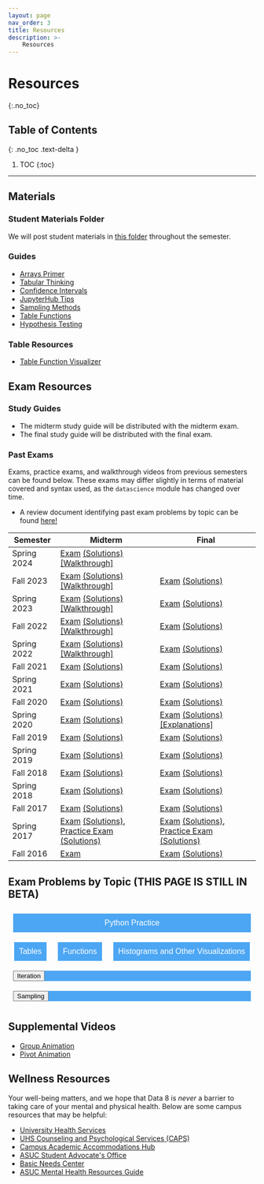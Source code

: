 ```yaml
---
layout: page
nav_order: 3
title: Resources
description: >-
    Resources
---
```


# Resources

{:.no_toc}

## Table of Contents
{: .no_toc .text-delta }

1. TOC
{:toc}

---

## Materials

### Student Materials Folder
We will post student materials in [this folder](https://drive.google.com/drive/folders/16o8duRO-J-EnnWiue1QJjyHW9BQFetDJ?usp=drive_link) throughout the semester.

### Guides
* [Arrays Primer](https://drive.google.com/file/d/1SzpKe_SnFf9_mkLyhETz5-AiaBJBYJDv/view?usp=sharing)
* [Tabular Thinking](https://drive.google.com/file/d/1D9PXUgDLXjFBXZoyGVSKpzk0nKQziDTP/view?usp=sharing)
* [Confidence Intervals](https://drive.google.com/file/d/1MTHu81FjF2SKps4a6x_N_sMWcFs2APx4/view?usp=sharing)
* [JupyterHub Tips](https://drive.google.com/file/d/1vA4x3RIwCq8jY4KvTRpqrnmASS7Se1Bn/view?usp=sharing)
* [Sampling Methods](https://drive.google.com/file/d/1k8uNN0Bg7J0BTgK-0Z5glDNtd_5FTJQl/view?usp=sharing)
* [Table Functions](https://drive.google.com/file/d/1j2hjhweJdGWW0EdvmjGHsXFUatXIZax4/view?usp=sharing)
* [Hypothesis Testing](https://drive.google.com/file/d/1s9e252XRIUYxNeI8dNG4D0f8B9iwEv6x/view?usp=sharing)

### Table Resources
* [Table Function Visualizer](https://www.data8.org/interactive_table_functions/)

## Exam Resources

### Study Guides
* The midterm study guide will be distributed with the midterm exam.
* The final study guide will be distributed with the final exam.

### Past Exams
Exams, practice exams, and walkthrough videos from previous semesters can be found below. These exams may differ slightly in terms of material covered and syntax used, as the `datascience` module has changed over time.
* A review document identifying past exam problems by topic can be found [here!](https://docs.google.com/document/d/1zed6Q9LAgUvCoazdGMOd5K0FpLcfZF-IMZMyGzTOFfk/edit?usp=sharing) 

| Semester | Midterm | Final |
| -- | -- | -- |
| Spring 2024 | [Exam](https://docs.google.com/viewer?url=https://github.com/data-8/archived-exams/raw/master/data8_sp24_midterm.pdf) [(Solutions)](https://docs.google.com/viewer?url=https://github.com/data-8/archived-exams/raw/master/data8-sp24-midterm-solutions.pdf) [[Walkthrough]](https://drive.google.com/drive/folders/1rkUU1top70Ut18ejsf3MfOI35z-TW0ex) | | 
| Fall 2023 | [Exam](https://drive.google.com/file/d/1Oc_4GGZE8aozXbAJYDeEwFs-pdArYMNY/view?usp=sharing) [(Solutions)](https://docs.google.com/viewer?url=https://github.com/data-8/archived-exams/raw/master/data8-fa23-midterm-sol.pdf) [[Walkthrough]](https://drive.google.com/drive/folders/1Mo50-BqxISJTU1jKV8LtfSiQc-9GRiTF?usp=share_link)| [Exam](https://docs.google.com/viewer?url=https://github.com/data-8/archived-exams/raw/master/data8-fa23-final.pdf) [(Solutions)](https://docs.google.com/viewer?url=https://github.com/data-8/archived-exams/raw/master/data8-fa23-final-sols.pdf) | 
| Spring 2023 | [Exam](https://docs.google.com/viewer?url=https://github.com/data-8/archived-exams/raw/master/data8-sp23-midterm.pdf) [(Solutions)](https://docs.google.com/viewer?url=https://github.com/data-8/archived-exams/raw/master/data8-sp23-midterm-solutions.pdf) [[Walkthrough]](https://drive.google.com/drive/u/1/folders/1Thm3volFpFWC1QkNsJyWOgIG5bwvE7sO)| [Exam](https://docs.google.com/viewer?url=https://github.com/data-8/archived-exams/raw/master/data8-sp23-final.pdf) [(Solutions)](https://docs.google.com/viewer?url=https://github.com/data-8/archived-exams/raw/master/data8-sp23-final-sol.pdf) |
| Fall 2022 | [Exam](https://docs.google.com/viewer?url=https://github.com/data-8/archived-exams/raw/master/data8-fa22-mt_printed.pdf) [(Solutions)](https://docs.google.com/viewer?url=https://github.com/data-8/archived-exams/raw/master/data8-fa22-mt_solution.pdf) [[Walkthrough]](https://drive.google.com/drive/folders/1Uk3HbQ17PlzItvoOKEGIJoMbLq-AFyHo?usp=sharing) | [Exam](https://drive.google.com/file/d/1lMEUafOXIJvWw0Fh_zo2XeE44EMAhC9m/view?usp=sharing) [(Solutions)](https://docs.google.com/viewer?url=https://github.com/data-8/archived-exams/raw/master/data8_fa22_final_sols.pdf) |
| Spring 2022 | [Exam](https://docs.google.com/viewer?url=https://github.com/data-8/archived-exams/raw/master/data8-sp22-midterm.pdf) [(Solutions)](https://docs.google.com/viewer?url=https://github.com/data-8/archived-exams/raw/master/data8-sp22-midterm-solution.pdf) [[Walkthrough]](https://drive.google.com/drive/folders/1kgOV6o5L4Wu6PBAC0GgJb9OrrI5D0PZq?usp=sharing) | [Exam](https://docs.google.com/viewer?url=https://github.com/data-8/archived-exams/raw/master/data8-sp22-final.pdf) [(Solutions)](https://docs.google.com/viewer?url=https://github.com/data-8/archived-exams/raw/master/data8-sp22-final-sols.pdf) |
| Fall 2021 | [Exam](https://docs.google.com/viewer?url=https://github.com/data-8/archived-exams/raw/master/data8-fa21-midterm.pdf) [(Solutions)](https://docs.google.com/viewer?url=https://github.com/data-8/archived-exams/raw/master/data8-fa21-midterm-solutions.pdf) | [Exam](https://docs.google.com/viewer?url=https://github.com/data-8/archived-exams/raw/master/data8-fa21-final.pdf) [(Solutions)](https://docs.google.com/viewer?url=https://github.com/data-8/archived-exams/raw/master/data8-fa21-final-solns.pdf) |
| Spring 2021 | [Exam](https://docs.google.com/viewer?url=https://github.com/data-8/archived-exams/raw/master/data8-sp21-midterm.pdf) [(Solutions)](https://docs.google.com/viewer?url=https://github.com/data-8/archived-exams/raw/master/data8-sp21-midterm-solutions.pdf) | [Exam](https://docs.google.com/viewer?url=https://github.com/data-8/archived-exams/raw/master/data8-sp21-final.pdf) [(Solutions)](https://docs.google.com/viewer?url=https://github.com/data-8/archived-exams/raw/master/data8-sp21-final-sols.pdf) |
| Fall 2020 | [Exam](https://docs.google.com/viewer?url=https://github.com/data-8/archived-exams/raw/master/data8-fa20-midterm.pdf) [(Solutions)](https://docs.google.com/viewer?url=https://github.com/data-8/archived-exams/raw/master/data8-fa20-midterm-solution.pdf) | [Exam](https://docs.google.com/viewer?url=https://github.com/data-8/archived-exams/raw/master/data8-fa20-final.pdf) [(Solutions)](https://docs.google.com/viewer?url=https://github.com/data-8/archived-exams/raw/master/data8-fa20-final-solns.pdf) |
| Spring 2020 | [Exam](https://docs.google.com/viewer?url=https://github.com/data-8/archived-exams/raw/master/data8-sp20-midterm.pdf) [(Solutions)](https://docs.google.com/viewer?url=https://github.com/data-8/archived-exams/raw/master/data8-sp20-midterm-sols.pdf) | [Exam](https://docs.google.com/viewer?url=https://github.com/data-8/archived-exams/raw/master/data8-sp20-final.pdf) [(Solutions)](https://docs.google.com/viewer?url=https://github.com/data-8/archived-exams/raw/master/data8-sp20-final-sols.pdf) [[Explanations]](https://docs.google.com/document/d/1WqgRDDwyL98Y4WROVURR2-EWjmTXJTPczpT662XIkk4/edit?usp=sharing) |
| Fall 2019 | [Exam](https://docs.google.com/viewer?url=https://github.com/data-8/archived-exams/raw/master/data8-fa19-midterm.pdf) [(Solutions)](https://docs.google.com/viewer?url=https://github.com/data-8/archived-exams/raw/master/data8-fa19-midterm-solutions.pdf) | [Exam](https://docs.google.com/viewer?url=https://github.com/data-8/archived-exams/raw/master/data8-fa19-final.pdf) [(Solutions)](https://docs.google.com/viewer?url=https://github.com/data-8/archived-exams/raw/master/data8-fa19-final-solution.pdf) |
| Spring 2019 | [Exam](https://docs.google.com/viewer?url=https://github.com/data-8/archived-exams/raw/master/data8-sp19-midterm.pdf) [(Solutions)](https://docs.google.com/viewer?url=https://github.com/data-8/archived-exams/raw/master/data8-sp19-midterm-sols.pdf) | [Exam](https://docs.google.com/viewer?url=https://github.com/data-8/archived-exams/raw/master/data8-sp19-final.pdf) [(Solutions)](https://docs.google.com/viewer?url=https://github.com/data-8/archived-exams/raw/master/data8-sp19-final-sol.pdf) |
| Fall 2018 | [Exam](https://docs.google.com/viewer?url=https://github.com/data-8/archived-exams/raw/master/data8-fa18-midterm.pdf) [(Solutions)](https://docs.google.com/viewer?url=https://github.com/data-8/archived-exams/raw/master/data8-fa18-midterm-sols.pdf) | [Exam](https://docs.google.com/viewer?url=https://github.com/data-8/archived-exams/raw/master/data8-fa18-final.pdf) [(Solutions)](https://docs.google.com/viewer?url=https://github.com/data-8/archived-exams/raw/master/data8-fa18-final-solution.pdf)|
| Spring 2018 | [Exam](https://docs.google.com/viewer?url=https://github.com/data-8/archived-exams/raw/master/data8-sp18-midterm.pdf) [(Solutions)](https://docs.google.com/viewer?url=https://github.com/data-8/archived-exams/raw/master/data8-sp18-midterm-sols.pdf) | [Exam](https://docs.google.com/viewer?url=https://github.com/data-8/archived-exams/raw/master/data8-sp18-final.pdf) [(Solutions)](https://docs.google.com/viewer?url=https://github.com/data-8/archived-exams/raw/master/data8-sp18-final-sols.pdf) |
| Fall 2017 | [Exam](https://docs.google.com/viewer?url=https://github.com/data-8/archived-exams/raw/master/data8-fa17-midterm.pdf) [(Solutions)](https://docs.google.com/viewer?url=https://github.com/data-8/archived-exams/raw/master/data8-fa17-midterm-solution.pdf) | [Exam](https://docs.google.com/viewer?url=https://github.com/data-8/archived-exams/raw/master/data8-fa17-final.pdf) [(Solutions)](https://docs.google.com/viewer?url=https://github.com/data-8/archived-exams/raw/master/data8-fa17-final-sols.pdf) |
| Spring 2017 | [Exam](https://docs.google.com/viewer?url=https://github.com/data-8/archived-exams/raw/master/data8-sp17-midterm.pdf) [(Solutions)](https://docs.google.com/viewer?url=https://github.com/data-8/archived-exams/raw/master/data8-sp17-midterm-solution.pdf), [Practice Exam](https://docs.google.com/viewer?url=https://github.com/data-8/archived-exams/raw/master/data8-sp17-practice.pdf) [(Solutions)](https://docs.google.com/viewer?url=https://github.com/data-8/archived-exams/raw/master/data8-sp17-practice-solution.pdf) | [Exam](https://docs.google.com/viewer?url=https://github.com/data-8/archived-exams/raw/master/data8-sp17-final.pdf) [(Solutions)](https://docs.google.com/viewer?url=https://github.com/data-8/archived-exams/raw/master/data8-sp17-final-solution.pdf), [Practice Exam](https://docs.google.com/viewer?url=https://github.com/data-8/archived-exams/raw/master/data8-sp17-practice-final.pdf) [(Solutions)](https://docs.google.com/viewer?url=https://github.com/data-8/archived-exams/raw/master/data8-sp17-practice-final-solution.pdf) |
| Fall 2016 |  [Exam](https://docs.google.com/viewer?url=https://github.com/data-8/archived-exams/raw/master/data8-fa16-midterm.pdf) | [Exam](https://docs.google.com/viewer?url=https://github.com/data-8/archived-exams/raw/master/data8-fa16-final.pdf) [(Solutions)](https://docs.google.com/viewer?url=https://github.com/data-8/archived-exams/raw/master/data8-fa16-final-sols.pdf) |

## Exam Problems by Topic (THIS PAGE IS STILL IN BETA)

<script>
function toggleVisibility(id) {
  var element = document.getElementById(id);
  if (element.style.display === 'block') {
    element.style.display = 'none';
  } else {
    element.style.display = 'block';
  }
}
</script>

<style>
  #dropdownContainer {
    display: flex;
    flex-direction: row;
    flex-wrap: wrap;
    justify-content: space-around;
    align-items: center;
    gap: 10px;
    padding: 5px;
}
.dropdownWrapper {
    position: relative; 
    flex-basis: 100%; /* Adjust this based on your layout needs */
    margin: 5px;
    background-color: #4ca6f3;
}
.dropdown button {
    width: 100%;
    padding: 10px;
    font-size: 16px;
    color: white;
    background-color: #4ca6f3;
    border: none;
    cursor: pointer;
    text-align: center;
}
.dropdownContent {
    position: absolute;
    width: 100%;
    background-color: #f4f4f4;
    display: none; 
    border-radius: 5px;
    padding: 10px;
    box-shadow: 0 8px 16px 0 rgba(0,0,0,0.2); /* Optional: Adds a drop shadow for better visibility */
    z-index: 1;
}
</style>



<div id="dropdownContainer">
    <div class="dropdownWrapper">
      <div class="dropdown" id="pythonpracticedropdown">
        <button onclick="toggleVisibility('pythonPracticeContent')">Python Practice</button>
        <div id="pythonPracticeContent" class="dropdownContent">
          <ul>
            <li><a href="https://docs.google.com/viewer?url=https://github.com/data-8/archived-exams/raw/master/data8-sp21-midterm.pdf#page=4">Spring 2021 Midterm Q2</a></li>
            <li>Fall 2020 Midterm Q4 (a-e)</li>
            <li>Fall 2019 Midterm Q1</li>
            <li>Spring 2019 Final Q1</li>
            <li>Spring 2019 Midterm Q1</li>
            <li>Spring 2019 Midterm Q4 (f-g)</li>
            <li>Fall 2018 Midterm Q4 (e-g)</li>
         </ul>
        </div>
      </div>
    </div>

  <div class="dropdown" id="Tablesdropdown">
      <div class="dropdownWrapper">
        <button onclick="toggleVisibility('tableContent')">Tables</button>
        <div id="tableContent" class="dropdownContent">
          <ul>
              <li>Spring 2022 Final Q2</li>
              <li>Spring 2022 Midterm Q1</li>
              <li>Spring 2022 Midterm Q2b</li>
              <li>Fall 2021 Final Q12</li>
              <li>Fall 2021 Final Q2</li>
              <li>Fall 2021 Midterm Q1</li>
              <li>Fall 2021 Midterm Q2</li>
              <li>Spring 2021 Final Q1</li>
              <li>Spring 2021 Midterm Q1</li>
              <li>Fall 2020 Final Q1</li>
              <li>Fall 2020 Midterm Q5</li>
              <li>Spring 2020 Midterm Q2 (e - f)</li>
              <li>Spring 2020 Midterm Q3(e - f, i, j)</li>
              <li>Fall 2019 Midterm Q2e</li>
              <li>Fall 2019 Midterm Q4</li>
              <li>Spring 2019 Final Q3, 7</li>
              <li>Spring 2019 Midterm Q3</li>
              <li>Fall 2018 Final Q2 (a - f)</li>
              <li>Spring 2018 Final Q5</li>
              <li>Spring 2018 Midterm Q1</li>
              <li>Fall 2017 Final Q1</li>
              <li>Spring 2017 Final Q1</li>
              <li>Spring 2017 Practice Final Q1</li>
              <li>Spring 2017 Midterm Q1</li>
              <li>Summer 2017 Midterm Q1</li>
              <li>Fall 2016 Final Q9</li>
          </ul>
        </div>
      </div>
  </div>

  <div class="dropdown" id="Functionsdropdown">
      <div class="dropdownWrapper">
        <button onclick="toggleVisibility('functionsContent')">Functions</button>
        <div id="functionsContent" class="dropdownContent">
          <ul>
              <li>Spring 2022 Final Q7h</li>
              <li>Spring 2022 Final Q6d</li>
              <li>Fall 2021 Final Q6a,f</li>
              <li>Fall 2021 Final Q2d</li>
              <li>Fall 2021 Final Q1</li>
              <li>Fall 2021 Midterm Q8a</li>
              <li>Fall 2021 Midterm Q4h,i</li>
              <li>Fall 2020 Final Q5a</li>
              <li>Spring 2020 Midterm Q3g-h</li>
              <li>Spring 2019 Midterm Q4d</li>
              <li>Fall 2018 Midterm Q2g</li>
          </ul>
        </div>
      </div>
  </div>

  <div class="dropdown" id="Histogramsdropdown">
      <div class="dropdownWrapper">
        <button onclick="toggleVisibility('histogramContent')">Histograms and Other Visualizations</button>
        <div id="histogramContent" class="dropdownContent">
          <ul>
              <li>Spring 2022 Final Q7a,b</li>
              <li>Spring 2022 Final Q3h</li>
              <li>Spring 2022 Midterm Q2</li>
              <li>Spring 2022 Midterm Q1e</li>
              <li>Fall 2021 Final Q3</li>
              <li>Fall 2021 Midterm Q9</li>
              <li>Fall 2021 Midterm Q6b</li>
              <li>Fall 2021 Midterm Q5</li>
              <li>Spring 2021 Final Q7a-c</li>
              <li>Spring 2021 Midterm Q7</li>
              <li>Spring 2021 Midterm Q6</li>
              <li>Fall 2020 Final Q5b</li>
              <li>Fall 2020 Final Q4g</li>
              <li>Fall 2020 Midterm Q3</li>
              <li>Fall 2020 Midterm Q2</li>
              <li>Spring 2020 Midterm Q3a-d</li>
              <li>Spring 2020 Midterm Q2a-d</li>
              <li>Fall 2019 Midterm Q5</li>
              <li>Fall 2019 Midterm Q2a-d</li>
              <li>Spring 2019 Midterm Q6e</li>
              <li>Spring 2019 Midterm Q4</li>
              <li>Spring 2019 Midterm Q2b</li>
              <li>Fall 2018 Midterm Q1</li>
              <li>Spring 2018 Midterm Q6</li>
              <li>Spring 2017 Practice Final Q2</li>
              <li>Spring 2017 Midterm Q2</li>
              <li>Summer 2017 Midterm Q3</li>
              <li>Fall 2016 Final Q14</li>
              <li>Fall 2016 Final Q11</li>
              <li>Fall 2016 Final Q10</li>
              <li>Fall 2016 Final Q8</li>
              <li>Fall 2016 Final Q6</li>
              <li>Fall 2016 Final Q2</li>
          </ul>
        </div>
      </div>
    </div>
</div>

<div id="dropdownContainer">
    <div class="dropdownWrapper" id="iterationdropdown">
        <button onclick="toggleVisibility('iterationContent')">Iteration</button>
        <div id="iterationContent" class="dropdownContent">
            <ul>
                <li>Fall 2021 Midterm Q8b</li>
                <li>Fall 2020 Midterm Q4 (f, g)</li>
                <li>Fall 2019 Midterm Q3g</li>
                <li>Spring 2019 Midterm Q6d</li>
                <li>Spring 2019 Midterm Q2c</li>
                <li>Fall 2018 Midterm Q3d</li>
                <li>Spring 2018 Midterm Q2</li>
                <li>Spring 2017 Midterm Q3b</li>
            </ul>
        </div>
    </div>
    <div class="dropdownWrapper" id="samplingdropdown">
        <button onclick="toggleVisibility('samplingContent')">Sampling</button>
        <div id="samplingContent" class="dropdownContent">
            <ul>
                <li>Spring 2017 Practice Final Q5</li>
                <li>Spring 2017 Final Q3</li>
                <li>Fall 2017 Final Q2, 5 - 7</li>
                <li>Fall 2021 Midterm Q8c,d</li>
            </ul>
        </div>
    </div>
</div>


## Supplemental Videos
* [Group Animation](https://drive.google.com/file/d/1kOVPDuMt68I62qlhPKrVYTY5VQl7MYJm/view?usp=sharing)
* [Pivot Animation](https://drive.google.com/file/d/1aOFG3n8pOlQSJrAr3kMI9AofhMykNKbX/view?usp=sharing)

## Wellness Resources

Your well-being matters, and we hope that Data 8 is _never_ a barrier to taking care of your mental and physical health. Below are some campus resources that may be helpful:

* [University Health Services](https://uhs.berkeley.edu/)
* [UHS Counseling and Psychological Services (CAPS)](https://uhs.berkeley.edu/caps)
* [Campus Academic Accommodations Hub](https://evcp.berkeley.edu/programs-resources/academic-accommodations-hub)
* [ASUC Student Advocate's Office](https://advocate.berkeley.edu/)
* [Basic Needs Center](https://basicneeds.berkeley.edu/)
* [ASUC Mental Health Resources Guide](https://asuc.org/wp-content/uploads/2018/02/Mental-Health-Resources.pdf)

<script src="../assets/darkmode.js"></script>
<script>
  window.addEventListener("DOMContentLoaded", (event) => {
    onLoad();
});
</script>
